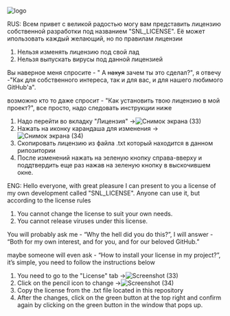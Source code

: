![logo](https://github.com/web-arxem/SNL_LICENSE/assets/73872832/ef17e105-92df-4ba8-94dd-8bfe2b0b5a5f)



RUS:
Всем привет с великой радостью могу вам представить лицензию собственной разработки под названием "SNL_LICENSE".
Её может ипользовать каждый желающий, но по правилам лицензии
1. Нельзя изменять лицензию под свой лад
2. Нельзя выпускать вирусы под данной лицензией


Вы наверное меня спросите - " А <del>нахуя</del> зачем ты это сделал?", я отвечу -"Как для собственного интереса, так и для вас, и для нашего любимого GitHub'а".

возможно кто то даже спросит - "Как установить твою лицензию в мой проект?", все просто, надо следовать инструкции ниже 

1. Надо перейти во вкладку "Лицензия" ->![Снимок экрана (33)](https://github.com/web-arxem/SNL_LICENSE/assets/73872832/95e0a086-29ac-4b34-bcec-86cfe90286df)
2. Нажать на иконку карандаша для изменения ->![Снимок экрана (34)](https://github.com/web-arxem/SNL_LICENSE/assets/73872832/d6ba215b-3592-4425-a551-7f47b87e46c7)
3. Скопировать лицензию из файла .txt который находится в данном рипозитории
4. После изменений нажать на зеленую кнопку справа-вверху и поддтвердить еще раз нажав на зеленую кнопку в выскочившем окне.

ENG:
Hello everyone, with great pleasure I can present to you a license of my own development called "SNL_LICENSE".
Anyone can use it, but according to the license rules
1. You cannot change the license to suit your own needs.
2. You cannot release viruses under this license.


You will probably ask me - “Why the hell did you do this?”, I will answer - “Both for my own interest, and for you, and for our beloved GitHub.”

maybe someone will even ask - “How to install your license in my project?”, it’s simple, you need to follow the instructions below

1. You need to go to the "License" tab ->![Screenshot (33)](https://github.com/web-arxem/SNL_LICENSE/assets/73872832/95e0a086-29ac-4b34-bcec-86cfe90286df)
2. Click on the pencil icon to change ->![Screenshot (34)](https://github.com/web-arxem/SNL_LICENSE/assets/73872832/d6ba215b-3592-4425-a551-7f47b87e46c7)
3. Copy the license from the .txt file located in this repository
4. After the changes, click on the green button at the top right and confirm again by clicking on the green button in the window that pops up.
